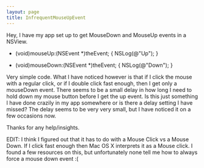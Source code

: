 ```yaml
---
layout: page
title: InfrequentMouseUpEvent
---
```


Hey, I have my app set up to get MouseDown and MouseUp events in a NSView. 

- (void)mouseUp:(NSEvent *)theEvent; {
		NSLog(@"Up");
}

- (void)mouseDown:(NSEvent *)theEvent; {
		NSLog(@"Down");
}


Very simple code. What I have noticed however is that if I click the mouse with a regular click, or if I double click fast enough, then I get only a mouseDown event.
There seems to be a small delay in how long I need to hold down my mouse button before I get the up event. Is this just something I have done crazily in my app somewhere
or is there a delay setting I have missed? The delay seems to be very very small, but I have noticed it on a few occasions now.

Thanks for any help/insights.


EDIT: I think I figured out that it has to do with a Mouse Click vs a Mouse Down. If I click fast enough then Mac OS X interprets it as a Mouse click. I found a few resources on this, but unfortunately none tell me how to always force a mouse down event :(

